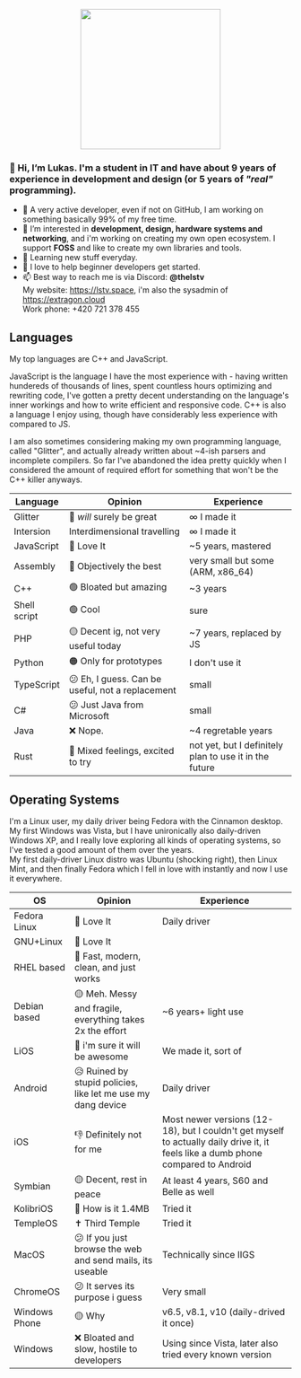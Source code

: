 <p align="center">
      <img height="250" src="https://cdn-origin.extragon.cloud/file/d735f166e6c65ac4b412baf2650ac572.svg?cache">
</p>

### 👋 Hi, I’m **Lukas**. I'm a student in IT and have about 9 years of experience in development and design (or 5 years of *"real"* programming).
- 🗿 A very active developer, even if not on GitHub, I am working on something basically 99% of my free time.
- 👀 I’m interested in **development, design, hardware systems and networking**, and i'm working on creating my own open ecosystem. I support **FOSS** and like to create my own libraries and tools.
- 🌱 Learning new stuff everyday.
- 💞️ I love to help beginner developers get started.
- 📫 Best way to reach me is via Discord: **@thelstv**<br>
      My website: https://lstv.space, i'm also the sysadmin of https://extragon.cloud<br>
      Work phone: +420 721 378 455

## Languages

My top languages are C++ and JavaScript.

JavaScript is the language I have the most experience with - having written hundereds of thousands of lines, spent countless hours optimizing and rewriting code, I've gotten a pretty decent understanding on the language's inner workings and how to write efficient and responsive code.
C++ is also a language I enjoy using, though have considerably less experience with compared to JS.

I am also sometimes considering making my own programming language, called "Glitter", and actually already written about ~4-ish parsers and incomplete compilers. So far I've abandoned the idea pretty quickly when I considered the amount of required effort for something that won't be the C++ killer anyways.

| Language                     | Opinion      | Experience   |
|------------------------------|--------------|--------------|
| Glitter | 🫥 *will* surely be great | ∞ I made it |
| Intersion | Interdimensional travelling | ∞ I made it |
| JavaScript | 💖 Love It | ~5 years, mastered |
| Assembly | 💪 Objectively the best | very small but some (ARM, x86_64) |
| C++ | 🟢 Bloated but amazing | ~3 years |
| Shell script | 🟢 Cool | sure |
| PHP | 🟡 Decent ig, not very useful today | ~7 years, replaced by JS |
| Python | 🟠 Only for prototypes | I don't use it |
| TypeScript | 😕 Eh, I guess. Can be useful, not a replacement | small |
| C# | 😕 Just Java from Microsoft | small |
| Java | ❌ Nope. | ~4 regretable years |
| Rust | 🫥 Mixed feelings, excited to try | not yet, but I definitely plan to use it in the future |

## Operating Systems

I'm a Linux user, my daily driver being Fedora with the Cinnamon desktop.<br>
My first Windows was Vista, but I have unironically also daily-driven Windows XP, and I really love exploring all kinds of operating systems, so I've tested a good amount of them over the years.<br>
My first daily-driver Linux distro was Ubuntu (shocking right), then Linux Mint, and then finally Fedora which I fell in love with instantly and now I use it everywhere.

| OS                     | Opinion      | Experience   |
|------------------------------|--------------|--------------|
| Fedora Linux | 💖 Love It | Daily driver |
| GNU+Linux | 💖 Love It | |
| RHEL based | 💖 Fast, modern, clean, and just works | |
| Debian based | 🟡 Meh. Messy and fragile, everything takes 2x the effort | ~6 years+ light use |
| LiOS | 🫥 i'm sure it will be awesome | We made it, sort of |
| Android | 😥 Ruined by stupid policies, like let me use my dang device | Daily driver |
| iOS | 👎 Definitely not for me | Most newer versions (12-18), but I couldn't get myself to actually daily drive it, it feels like a dumb phone compared to Android |
| Symbian | 🟡 Decent, rest in peace | At least 4 years, S60 and Belle as well |
| KolibriOS | 💾 How is it 1.4MB | Tried it |
| TempleOS | ✝️ Third Temple | Tried it |
| MacOS | 😕 If you just browse the web and send mails, its useable | Technically since IIGS |
| ChromeOS | 😕 It serves its purpose i guess | Very small |
| Windows Phone | 🟡 Why | v6.5, v8.1, v10 (daily-drived it once) |
| Windows | ❌ Bloated and slow, hostile to developers | Using since Vista, later also tried every known version |

